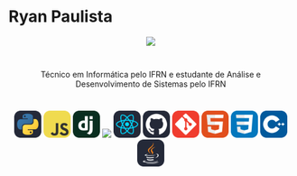 # Ryan Paulista

<div align="center">
    <img src="https://github.com/Anmol-Baranwal/Cool-GIFs-For-GitHub/assets/74038190/c552be39-25aa-4f5a-8421-54aa11f7131f" width="300">
</div> 

# 

<div align="center">
    Técnico em Informática pelo IFRN e estudante de Análise e Desenvolvimento de Sistemas pelo IFRN
</div>

#

<div align="center">
    <img src="./icons/Python-Dark.svg" width="48" />
    <img src="./icons/JavaScript.svg" width="48" />
    <img src="./icons/Django.svg" width="48" />
    <img src="./icons/Vue.svg" width="48" />
    <img src="./icons/React-Dark.svg" width="48" />
    <img src="./icons/Github-Dark.svg" width="48" />
    <img src="./icons/Git.svg" width="48" />
    <img src="./icons/HTML.svg" width="48" />
    <img src="./icons/CSS.svg" width="48" />
    <img src="./icons/CPP.svg" width="48" />
    <img src="./icons/Java-Dark.svg" width="48">
</div>


